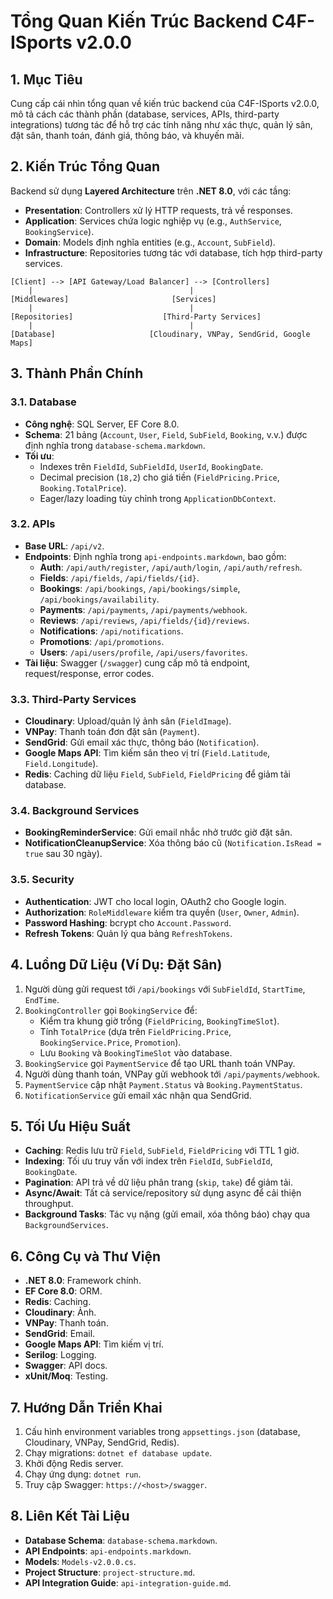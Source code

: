 # Tổng Quan Kiến Trúc Backend C4F-ISports v2.0.0

## 1. Mục Tiêu
Cung cấp cái nhìn tổng quan về kiến trúc backend của C4F-ISports v2.0.0, mô tả cách các thành phần (database, services, APIs, third-party integrations) tương tác để hỗ trợ các tính năng như xác thực, quản lý sân, đặt sân, thanh toán, đánh giá, thông báo, và khuyến mãi.

## 2. Kiến Trúc Tổng Quan
Backend sử dụng **Layered Architecture** trên **.NET 8.0**, với các tầng:
- **Presentation**: Controllers xử lý HTTP requests, trả về responses.
- **Application**: Services chứa logic nghiệp vụ (e.g., `AuthService`, `BookingService`).
- **Domain**: Models định nghĩa entities (e.g., `Account`, `SubField`).
- **Infrastructure**: Repositories tương tác với database, tích hợp third-party services.

```
[Client] --> [API Gateway/Load Balancer] --> [Controllers]
    |                                   |
[Middlewares]                       [Services]
    |                                   |
[Repositories]                    [Third-Party Services]
    |                                   |
[Database]                     [Cloudinary, VNPay, SendGrid, Google Maps]
```

## 3. Thành Phần Chính

### 3.1. Database
- **Công nghệ**: SQL Server, EF Core 8.0.
- **Schema**: 21 bảng (`Account`, `User`, `Field`, `SubField`, `Booking`, v.v.) được định nghĩa trong `database-schema.markdown`.
- **Tối ưu**:
  - Indexes trên `FieldId`, `SubFieldId`, `UserId`, `BookingDate`.
  - Decimal precision (`18,2`) cho giá tiền (`FieldPricing.Price`, `Booking.TotalPrice`).
  - Eager/lazy loading tùy chỉnh trong `ApplicationDbContext`.

### 3.2. APIs
- **Base URL**: `/api/v2`.
- **Endpoints**: Định nghĩa trong `api-endpoints.markdown`, bao gồm:
  - **Auth**: `/api/auth/register`, `/api/auth/login`, `/api/auth/refresh`.
  - **Fields**: `/api/fields`, `/api/fields/{id}`.
  - **Bookings**: `/api/bookings`, `/api/bookings/simple`, `/api/bookings/availability`.
  - **Payments**: `/api/payments`, `/api/payments/webhook`.
  - **Reviews**: `/api/reviews`, `/api/fields/{id}/reviews`.
  - **Notifications**: `/api/notifications`.
  - **Promotions**: `/api/promotions`.
  - **Users**: `/api/users/profile`, `/api/users/favorites`.
- **Tài liệu**: Swagger (`/swagger`) cung cấp mô tả endpoint, request/response, error codes.

### 3.3. Third-Party Services
- **Cloudinary**: Upload/quản lý ảnh sân (`FieldImage`).
- **VNPay**: Thanh toán đơn đặt sân (`Payment`).
- **SendGrid**: Gửi email xác thực, thông báo (`Notification`).
- **Google Maps API**: Tìm kiếm sân theo vị trí (`Field.Latitude`, `Field.Longitude`).
- **Redis**: Caching dữ liệu `Field`, `SubField`, `FieldPricing` để giảm tải database.

### 3.4. Background Services
- **BookingReminderService**: Gửi email nhắc nhở trước giờ đặt sân.
- **NotificationCleanupService**: Xóa thông báo cũ (`Notification.IsRead = true` sau 30 ngày).

### 3.5. Security
- **Authentication**: JWT cho local login, OAuth2 cho Google login.
- **Authorization**: `RoleMiddleware` kiểm tra quyền (`User`, `Owner`, `Admin`).
- **Password Hashing**: bcrypt cho `Account.Password`.
- **Refresh Tokens**: Quản lý qua bảng `RefreshTokens`.

## 4. Luồng Dữ Liệu (Ví Dụ: Đặt Sân)
1. Người dùng gửi request tới `/api/bookings` với `SubFieldId`, `StartTime`, `EndTime`.
2. `BookingController` gọi `BookingService` để:
   - Kiểm tra khung giờ trống (`FieldPricing`, `BookingTimeSlot`).
   - Tính `TotalPrice` (dựa trên `FieldPricing.Price`, `BookingService.Price`, `Promotion`).
   - Lưu `Booking` và `BookingTimeSlot` vào database.
3. `BookingService` gọi `PaymentService` để tạo URL thanh toán VNPay.
4. Người dùng thanh toán, VNPay gửi webhook tới `/api/payments/webhook`.
5. `PaymentService` cập nhật `Payment.Status` và `Booking.PaymentStatus`.
6. `NotificationService` gửi email xác nhận qua SendGrid.

## 5. Tối Ưu Hiệu Suất
- **Caching**: Redis lưu trữ `Field`, `SubField`, `FieldPricing` với TTL 1 giờ.
- **Indexing**: Tối ưu truy vấn với index trên `FieldId`, `SubFieldId`, `BookingDate`.
- **Pagination**: API trả về dữ liệu phân trang (`skip`, `take`) để giảm tải.
- **Async/Await**: Tất cả service/repository sử dụng async để cải thiện throughput.
- **Background Tasks**: Tác vụ nặng (gửi email, xóa thông báo) chạy qua `BackgroundServices`.

## 6. Công Cụ và Thư Viện
- **.NET 8.0**: Framework chính.
- **EF Core 8.0**: ORM.
- **Redis**: Caching.
- **Cloudinary**: Ảnh.
- **VNPay**: Thanh toán.
- **SendGrid**: Email.
- **Google Maps API**: Tìm kiếm vị trí.
- **Serilog**: Logging.
- **Swagger**: API docs.
- **xUnit/Moq**: Testing.

## 7. Hướng Dẫn Triển Khai
1. Cấu hình environment variables trong `appsettings.json` (database, Cloudinary, VNPay, SendGrid, Redis).
2. Chạy migrations: `dotnet ef database update`.
3. Khởi động Redis server.
4. Chạy ứng dụng: `dotnet run`.
5. Truy cập Swagger: `https://<host>/swagger`.

## 8. Liên Kết Tài Liệu
- **Database Schema**: `database-schema.markdown`.
- **API Endpoints**: `api-endpoints.markdown`.
- **Models**: `Models-v2.0.0.cs`.
- **Project Structure**: `project-structure.md`.
- **API Integration Guide**: `api-integration-guide.md`.